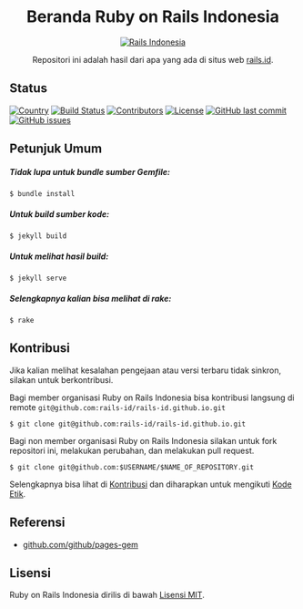 <h1 align="center">Beranda Ruby on Rails Indonesia</h1>

<p align="center">
  <a href="https://getstisla.com">
    <img src="https://user-images.githubusercontent.com/3952281/52688710-1c66c400-2f8a-11e9-82a9-b5827bc9ccc9.png" alt="Rails Indonesia">
  </a>
</p>

<p align="center">
  Repositori ini adalah hasil dari apa yang ada di situs web <a href="http://rails.id">rails.id</a>.
</p>


## Status
[![Country](https://img.shields.io/badge/country-indonesia-blue.svg)](https://en.wikipedia.org/wiki/Indonesia)
[![Build Status](https://travis-ci.org/rails-id/rails-id.github.io.svg)](https://travis-ci.org/rails-id/rails-id.github.io)
[![Contributors](https://img.shields.io/github/contributors/rails-id/rails-id.github.io.svg)](https://github.com/rails-id/rails-id.github.io/graphs/contributors)
[![License](https://img.shields.io/github/license/rails-id/rails-id.github.io.svg)](LICENSE)
[![GitHub last commit](https://img.shields.io/github/last-commit/rails-id/rails-id.github.io.svg)](https://github.com/rails-id/rails-id.github.io/commits/master)
[![GitHub issues](https://img.shields.io/github/issues/rails-id/rails-id.github.io.svg)](https://github.com/rails-id/rails-id.github.io/issues)


## Petunjuk Umum

##### Tidak lupa untuk bundle sumber Gemfile:
```
$ bundle install
```

##### Untuk build sumber kode:
```
$ jekyll build
```

##### Untuk melihat hasil build:
```
$ jekyll serve
```

##### Selengkapnya kalian bisa melihat di rake:
```
$ rake
```


## Kontribusi

Jika kalian melihat kesalahan pengejaan atau versi terbaru tidak sinkron, silakan untuk berkontribusi.

Bagi member organisasi Ruby on Rails Indonesia bisa kontribusi langsung di remote `git@github.com:rails-id/rails-id.github.io.git`

```
$ git clone git@github.com:rails-id/rails-id.github.io.git
```

Bagi non member organisasi Ruby on Rails Indonesia silakan untuk fork repositori ini, melakukan perubahan, dan melakukan pull request.

```
$ git clone git@github.com:$USERNAME/$NAME_OF_REPOSITORY.git
```

Selengkapnya bisa lihat di [Kontribusi](CONTRIBUTING.md) dan diharapkan untuk mengikuti [Kode Etik](CODE_OF_CONDUCT.md).


## Referensi
- [github.com/github/pages-gem](https://github.com/github/pages-gem)


## Lisensi

Ruby on Rails Indonesia dirilis di bawah [Lisensi MIT](https://opensource.org/licenses/MIT).

